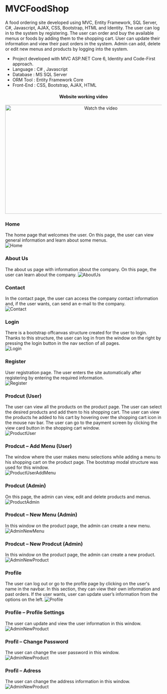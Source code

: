# MVCFoodShop

A food ordering site developed using MVC, Entity Framework, SQL Server, C#, Javascript, AJAX, CSS, Bootstrap, HTML and Identity. The user can log in to the system by registering. The user can order and buy the available menus or foods by adding them to the shopping cart. User can update their information and view their past orders in the system. Admin can add, delete or edit new menus and products by logging into the system.  

- Project developed with MVC ASP.NET Core 6, Identity and Code-First approach.
- Language : C# , Javascript
- Database : MS SQL Server
- ORM Tool : Entity Framework Core
- Front-End : CSS, Bootstrap, AJAX, HTML  

<div align="center">
<h4>Website working video</h4>
<a href="https://youtu.be/s6OG5LKKVh0" target="_blank">
 <img src="Git%20Images/Video.png" alt="Watch the video" width="600" height="350"/>
</a>
</div>  

### Home
The home page that welcomes the user. On this page, the user can view general information and learn about some menus.   
![Home](/Git%20Images/Home.png)  

### About Us
The about us page with information about the company. On this page, the user can learn about the company. 
![AboutUs](/Git%20Images/AboutUs.png)  

### Contact
In the contact page, the user can access the company contact information and, if the user wants, can send an e-mail to the company.   
![Contact](/Git%20Images/Contact.png)  

### Login
There is a bootstrap offcanvas structure created for the user to login. Thanks to this structure, the user can log in from the window on the right by pressing the login button in the nav section of all pages.  
![Login](/Git%20Images/Login.png)  

### Register
User registration page. The user enters the site automatically after registering by entering the required information.  
![Register](/Git%20Images/Register.png)  

### Prodcut (User)
The user can view all the products on the product page. The user can select the desired products and add them to his shopping cart. The user can view the products he added to his cart by hovering over the shopping cart icon in the mouse nav bar. The user can go to the payment screen by clicking the view card button in the shopping cart window.  
![ProductUser](/Git%20Images/ProductUser.png)  

### Prodcut – Add Menu (User) 
The window where the user makes menu selections while adding a menu to his shopping cart on the product page. The bootstrap modal structure was used for this window.  
![ProductUserAddMenu](/Git%20Images/ProductUserAddMenu.png)  

### Prodcut (Admin)
On this page, the admin can view, edit and delete products and menus.  
![ProductAdmin](/Git%20Images/ProductAdmin.png)  

### Prodcut – New Menu (Admin)
In this window on the product page, the admin can create a new menu.  
![AdminNewMenu](/Git%20Images/AdminNewMenu.png)  

### Prodcut – New Prodcut (Admin)
In this window on the product page, the admin can create a new product.  
![AdminNewProduct](/Git%20Images/AdminNewProduct.png)  

### Profile
The user can log out or go to the profile page by clicking on the user's name in the navbar. In this section, they can view their own information and past orders. If the user wants, user can update user’s information from the options on the left.
![Profile](/Git%20Images/UserPastOrder.png)  

### Profile – Profile Settings
The user can update and view the user information in this window.  
![AdminNewProduct](/Git%20Images/UserProfileSetting.png)  

### Profil – Change Password
The user can change the user password in this window.  
![AdminNewProduct](/Git%20Images/UserChangePassword.png)  

### Profil – Adress
The user can change the address information in this window.  
![AdminNewProduct](/Git%20Images/UserAddress.png)  